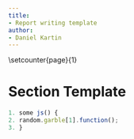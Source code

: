 ```yaml
---
title:
- Report writing template
author:
- Daniel Kartin
---
```

\setcounter{page}{1}

# Section Template
```javascript
1. some js() {
2. random.garble[1].function();
3. }
```